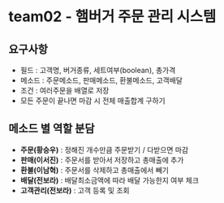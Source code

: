 # team02 - **햄버거 주문 관리 시스템**

## 요구사항
  - 필드 : 고객명, 버거종류, 세트여부(boolean), 총가격
  - 메소드 : 주문메소드, 판매메소드, 환불메소드, 고객배달
  - 조건 : 여러주문을 배열로 저장
  - 모든 주문이 끝나면 마감 시 전체 매출합계 구하기

## 메소드 별 역할 분담
  - **주문(황승우)** : 정해진 개수만큼 주문받기 / 다받으면 마감 
  - **판매(이서진)** : 주문서를 받아서 저장하고 총매출에 추가
  - **환불(이남혁)** : 주문서를 삭제하고 총매출에서 빼기
  - **배달(전보라)** : 배달최소금액에 따라 배달 가능한지 여부 체크
  - **고객관리(전보라)** : 고객 등록 및 조회
